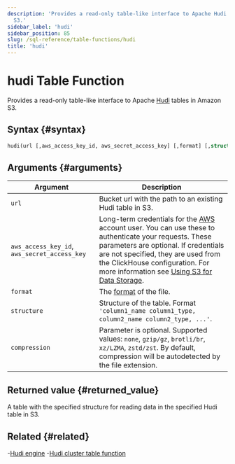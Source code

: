 ```yaml
---
description: 'Provides a read-only table-like interface to Apache Hudi tables in Amazon
  S3.'
sidebar_label: 'hudi'
sidebar_position: 85
slug: /sql-reference/table-functions/hudi
title: 'hudi'
---
```


# hudi Table Function

Provides a read-only table-like interface to Apache [Hudi](https://hudi.apache.org/) tables in Amazon S3.

## Syntax {#syntax}

```sql
hudi(url [,aws_access_key_id, aws_secret_access_key] [,format] [,structure] [,compression])
```

## Arguments {#arguments}

| Argument                                     | Description                                                                                                                                                                                                                                                                                                                                                                           |
|----------------------------------------------|---------------------------------------------------------------------------------------------------------------------------------------------------------------------------------------------------------------------------------------------------------------------------------------------------------------------------------------------------------------------------------------|
| `url`                                        | Bucket url with the path to an existing Hudi table in S3.                                                                                                                                                                                                                                                                                                                             |
| `aws_access_key_id`, `aws_secret_access_key` | Long-term credentials for the [AWS](https://aws.amazon.com/) account user.  You can use these to authenticate your requests. These parameters are optional. If credentials are not specified, they are used from the ClickHouse configuration. For more information see [Using S3 for Data Storage](/engines/table-engines/mergetree-family/mergetree.md/#table_engine-mergetree-s3). |
| `format`                                     | The [format](/interfaces/formats) of the file.                                                                                                                                                                                                                                                                                                                                        |
| `structure`                                  | Structure of the table. Format `'column1_name column1_type, column2_name column2_type, ...'`.                                                                                                                                                                                                                                                                                         |
| `compression`                                | Parameter is optional. Supported values: `none`, `gzip/gz`, `brotli/br`, `xz/LZMA`, `zstd/zst`. By default, compression will be autodetected by the file extension.                                                                                                                                                                                                                   |

## Returned value {#returned_value}

A table with the specified structure for reading data in the specified Hudi table in S3.

## Related {#related}

-[Hudi engine](/engines/table-engines/integrations/hudi.md)
-[Hudi cluster table function](/sql-reference/table-functions/hudiCluster.md)
